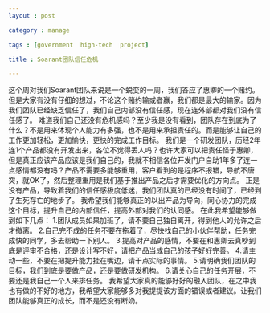 ```yaml
---
layout : post

category : manage

tags : [government  high-tech  project]

title : Soarant团队信任危机

---
```


这个周对我们Soarant团队来说是一个蜕变的一周，我们答应了惠卿的一个赌约。但是大家有没有仔细的想过，不论这个赌约输或者赢，我们都是最大的输家。因为我们团队已经缺乏信任了，我们自己内部没有信任感，现在连外部都对我们没有信任感了。
难道我们自己还没有危机感吗？至少我是没有看到，团队存在到底为了什么？不是用来体现个人能力有多强，也不是用来承担责任的。而是能够让自己的工作更加轻松，更加愉快，更快的完成工作目标。
我们是一个研发团队，历经2年连1个产品都没有开发出来，各位不觉得丢人吗？也许大家可以把责任怪于惠卿，但是真正应该产品应该是我们自己的，我就不相信各位开发门户自助1年多了连一点感情都没有吗？产品不需要多能够重用，客户看到的是程序不报错，导航不唐突，就OK了，然后整理重用是我们基于推出产品之后才需要优化的方向点。
正是没有产品，导致着我们的信任感极度低迷，我们团队真的已经没有时间了，已经到了生死存亡的地步了。
我希望我们能够真正的以出产品为导向，同心协力的完成这个目标，提升自己的内部信任，提高外部对我们的认同感。
在此我希望能够做到如下几点：
1.团队成员如果加班了，请不要自己独自离开，得到他人的允许之后才撤离。
2.自己完不成的任务不要在拖着了，尽快找自己的小伙伴帮助，任务完成快的同学，多去帮助一下别人。
3.提高对产品的感情，不要在和惠卿去真吵到底是评审不合格，还是设计写不好，请把产品当成自己的孩子好好完善。
4.请主动一些，不要在把提升能力挂在嘴边，请干点实际的事情。
5.请明确我们团队的目标，我们到底是要做产品，还是要做研发机构。
6.请关心自己的任务开展，不要还是我自己一个人来排任务。
我希望大家真的能够好好的融入团队，在之中我也有做的不好的地方，我希望大家能够多对我提提该方面的错误或者建议。让我们团队能够真正的成长，而不是还没有断奶。

